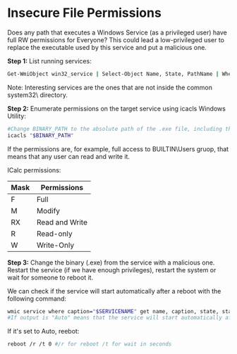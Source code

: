 # Insecure File Permissions

Does any path that executes a Windows Service (as a privileged user) have full RW permissions for Everyone? This could lead a low-privileged user to replace the executable used by this service and put a malicious one.

**Step 1:** List running services:

```bash
Get-WmiObject win32_service | Select-Object Name, State, PathName | Where-Object {$_.State -like 'Running'}
```

Note: Interesting services are the ones that are not inside the common system32\ directory.

**Step 2:** Enumerate permissions on the target service using icacls Windows Utility:

```bash
#Change BINARY_PATH to the absolute path of the .exe file, including the /filename.exe
icacls "$BINARY_PATH"
```

If the permissions are, for example, full access to BUILTIN\Users gruop, that means that any user can read and write it.

ICalc permissions:

|Mask|Permissions   |
|----|--------------|
|F   |Full          |
|M   |Modify        |
|RX  |Read and Write|
|R   |Read-only     |
|W   |Write-Only    |


**Step 3:** Change the binary (.exe) from the service with a malicious one. Restart the service (if we have enough privileges), restart the system or wait for someone to reboot it.

We can check if the service will start automatically after a reboot with the following command:

```bash
wmic service where caption="$SERVICENAME" get name, caption, state, start mode
#If output is "Auto" means that the service will start automatically after a reboot.
```

If it's set to Auto, reebot:

```bash
reboot /r /t 0 #/r for reboot /t for wait in seconds
```
